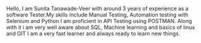 Hello, I am Sunita Tanawade-Veer with around 3 years of experience as a software Tester.My skills include Manual Testing, Automation testing with Selenium and Python
I am proficient in API Testing using POSTMAN. Along with it i am very well aware about SQL, Machine learning and basics of linux and GIT
I am a very fast learner and always ready to learn new things.
